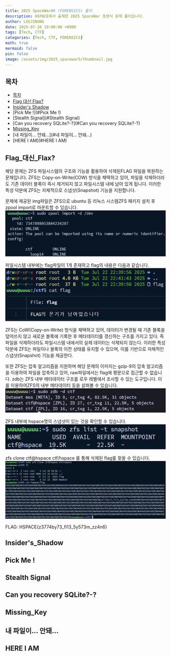 ```yaml
---
title: 2025 SpaceWar#6 (FORENSICS) 풀이
description: HSPACE에서 출제한 2025 SpaceWar 포렌식 문제 풀이입니다.
author: LEEJINUNG
date: 2025-07-26 19:00:00 +0900
tags: [Tech, CTF]
categories: [Tech, CTF, FORENSICS]
math: true
mermaid: false
pin: false
image: /assets/img/2025_spacewar5/thumbnail.jpg
---
```


## 목차

- [목차](#목차)
- [Flag 대신 Flax?](#Flag_대신_Flax?)
- [Insider's Shadow](#Insider's_Shadow)
- [Pick Me !](#Pick Me !)
- [Stealth Signal](#Stealth Signal)
- [Can you recovery SQLite?-?](#Can you recovery SQLite?-?)
- [Missing_Key](#Missing_Key)
- [내 파일이... 안돼...](#내 파일이... 안돼...)
- [HERE I AM](#HERE I AM)

## Flag_대신_Flax?

해당 문제는 ZFS 파일시스템의 구조와 기능을 활용하여 삭제된FLAG 파일을 복원하는 문제입니다.
ZFS는 Copy-on-Write(COW) 방식을 채택하고 있어, 파일을 삭제하더라도 기존 데이터 블록이 즉시 제거되지 않고 파일시스템 내에 남아 있게 됩니다. 이러한 특성 덕분에 ZFS는 자체적으로 스냅샷(Snapshot) 기능을 지원합니다.

문제에 제공된 img파일은 ZFS으로 ubuntu 등 리눅스 시스템ZFS 패키지 설치 후 zpool import로 마운트할 수 있습니다.
![image.png](../assets/img/2025_spacewar5/FLAG_FLEX/1.png)

파일시스템 내부에는 flag파일이 1개 존재하고 flag의 내용은 다음과 같습니다.
![image.png](../assets/img/2025_spacewar5/FLAG_FLEX/2.png)

ZFS는 CoW(Copy-on-Write) 방식을 채택하고 있어, 데이터가 변경될 때 기존 블록을 덮어쓰지 않고 새로운 블록에 기록한 후 메타데이터를 갱신하는 구조를 가지고 있다. 즉 파일을 삭제하더라도 파일시스템 내에서의 실제 데이터는 삭제되지 않는다. 이러한 특성 덕분에 ZFS는 파일이나 블록의 이전 상태를 유지할 수 있으며, 이를 기반으로 자체적인 스냅샷(Snapshot) 기능을 제공한다.

또한 ZFS는 압축 알고리즘을 지원하며 해당 문제의 이미지는 gzip-9의 압축 알고리즘을 이용하여 파일을 압축하고 있어, raw파일에서는 flag에 평문으로 접근할 수 없습니다. zdb는 ZFS 내부 메타데이터 구조를 로우 레벨에서 조사할 수 있는 도구입니다. 이를 이용하여ZFS의 내부 메타데이터 등을 살펴볼 수 있습니다.<br>
![image.png](../assets/img/2025_spacewar5/FLAG_FLEX/3.png)

ZFS 내부에 hspace명의 스냅샷이 있는 것을 확인할 수 있습니다.
![image.png](../assets/img/2025_spacewar5/FLAG_FLEX/4.png)

zfs clone ctf@hspace ctf/hspace 를 통해 삭제된 flag를 찾을 수 있습니다.
![image.png](../assets/img/2025_spacewar5/FLAG_FLEX/5.png)

FLAG: HSPACE{z3774by73_fi13_5y573m_zz4n6}

## Insider's_Shadow


## Pick Me !

## Stealth Signal

## Can you recovery SQLite?-?

## Missing_Key

## 내 파일이... 안돼...

## HERE I AM
